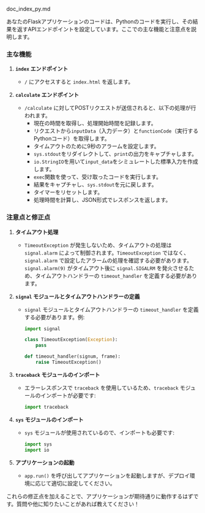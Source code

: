 doc_index_py.md

あなたのFlaskアプリケーションのコードは、Pythonのコードを実行し、その結果を返すAPIエンドポイントを設定しています。ここでの主な機能と注意点を説明します。

### 主な機能

1. **`index` エンドポイント**
   - `/` にアクセスすると `index.html` を返します。

2. **`calculate` エンドポイント**
   - `/calculate` に対してPOSTリクエストが送信されると、以下の処理が行われます。
     - 現在の時間を取得し、処理開始時間を記録します。
     - リクエストから`inputData`（入力データ）と`functionCode`（実行するPythonコード）を取得します。
     - タイムアウトのために9秒のアラームを設定します。
     - `sys.stdout`をリダイレクトして、`print`の出力をキャプチャします。
     - `io.StringIO`を用いて`input_data`をシミュレートした標準入力を作成します。
     - `exec`関数を使って、受け取ったコードを実行します。
     - 結果をキャプチャし、`sys.stdout`を元に戻します。
     - タイマーをリセットします。
     - 処理時間を計算し、JSON形式でレスポンスを返します。

### 注意点と修正点

1. **タイムアウト処理**
   - `TimeoutException` が発生しないため、タイムアウトの処理は `signal.alarm` によって制御されます。`TimeoutException` ではなく、`signal.alarm` で設定したアラームの処理を確認する必要があります。`signal.alarm(9)` がタイムアウト後に `signal.SIGALRM` を発火させるため、タイムアウトハンドラーの `timeout_handler` を定義する必要があります。

2. **`signal` モジュールとタイムアウトハンドラーの定義**
   - `signal` モジュールとタイムアウトハンドラーの `timeout_handler` を定義する必要があります。例:
     ```python
     import signal
     
     class TimeoutException(Exception):
         pass

     def timeout_handler(signum, frame):
         raise TimeoutException()
     ```

3. **`traceback` モジュールのインポート**
   - エラーレスポンスで `traceback` を使用しているため、`traceback` モジュールのインポートが必要です:
     ```python
     import traceback
     ```

4. **`sys` モジュールのインポート**
   - `sys` モジュールが使用されているので、インポートも必要です:
     ```python
     import sys
     import io
     ```

5. **アプリケーションの起動**
   - `app.run()` を呼び出してアプリケーションを起動しますが、デプロイ環境に応じて適切に設定してください。

これらの修正点を加えることで、アプリケーションが期待通りに動作するはずです。質問や他に知りたいことがあれば教えてください！
